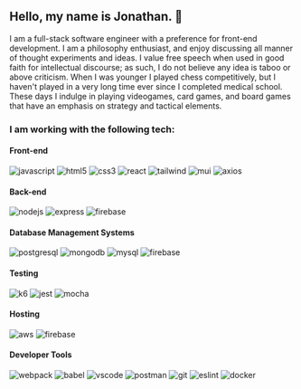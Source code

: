 ## Hello, my name is Jonathan. 👋

I am a full-stack software engineer with a preference for front-end development.
I am a philosophy enthusiast, and enjoy discussing all manner of thought experiments and ideas. I value free speech when used in good faith for intellectual discourse; as such, I do not believe any idea is taboo or above criticism. 
When I was younger I played chess competitively, but I haven't played in a very long time ever since I completed medical school. These days I indulge in playing videogames, card games, and board games that have an emphasis on strategy and tactical elements.

### I am working with the following tech:

#### Front-end

![javascript](https://img.shields.io/badge/JavaScript-purple?style=for-the-badge&logo=JavaScript&logoColor=F7DF1E)  ![html5](https://img.shields.io/badge/HTML5-gray?style=for-the-badge&logo=HTML5&logoColor=E34F26) ![css3](https://img.shields.io/badge/CSS3-blue?style=for-the-badge&logo=CSS3&logoColor=white) ![react](https://img.shields.io/badge/React-black?style=for-the-badge&logo=React&logoColor=61DAFB) ![tailwind](https://img.shields.io/badge/TailwindCSS-5A29E4?style=for-the-badge&logo=TailwindCSS&logoColor=06B6D4) ![mui](https://img.shields.io/badge/MUI-46E3B7?style=for-the-badge&logo=MUI&logoColor=007FFF) ![axios](https://img.shields.io/badge/Axios-yellow?style=for-the-badge&logo=Axios&logoColor=5A29E4)

#### Back-end

![nodejs](https://img.shields.io/badge/Node.js-339933?style=for-the-badge&logo=Node.js&logoColor=000000) ![express](https://img.shields.io/badge/Express-red?style=for-the-badge&logo=Express&logoColor=000000) ![firebase](https://img.shields.io/badge/Firebase-9C390D?style=for-the-badge&logo=Firebase&logoColor=FFCA28)

#### Database Management Systems

![postgresql](https://img.shields.io/badge/PostgreSQL-4169E1?style=for-the-badge&logo=PostgreSQL&logoColor=white) ![mongodb](https://img.shields.io/badge/MongoDB-47A248?style=for-the-badge&logo=MongoDB&logoColor=white) ![mysql](https://img.shields.io/badge/MySQL-00B2FF?style=for-the-badge&logo=MySQL&logoColor=white) ![firebase](https://img.shields.io/badge/Firestore-9C390D?style=for-the-badge&logo=Firebase&logoColor=FFCA28)

#### Testing

![k6](https://img.shields.io/badge/K6-F6F2DD?style=for-the-badge&logo=K6&logoColor=7D64FF) ![jest](https://img.shields.io/badge/Jest-C21325?style=for-the-badge&logo=Jest&logoColor=white) ![mocha](https://img.shields.io/badge/Mocha-8D6748?style=for-the-badge&logo=Mocha&logoColor=white)

#### Hosting

![aws](https://img.shields.io/badge/AmazonAWS-FFCA28?style=for-the-badge&logo=AmazonAWS&logoColor=black) ![firebase](https://img.shields.io/badge/Firebase-9C390D?style=for-the-badge&logo=Firebase&logoColor=FFCA28)

#### Developer Tools

![webpack](https://img.shields.io/badge/Webpack-8DD6F9?style=for-the-badge&logo=Webpack&logoColor=white) ![babel](https://img.shields.io/badge/Babel-gray?style=for-the-badge&logo=Babel&logoColor=F9DC3E) ![vscode](https://img.shields.io/badge/VisualStudioCode-1A1F71?style=for-the-badge&logo=VisualStudioCode&logoColor=007ACC) ![postman](https://img.shields.io/badge/Postman-FF6C37?style=for-the-badge&logo=Postman&logoColor=white) ![git](https://img.shields.io/badge/Git-black?style=for-the-badge&logo=Git&logoColor=white) ![eslint](https://img.shields.io/badge/ESLint-4B32C3?style=for-the-badge&logo=ESLint&logoColor=white) ![docker](https://img.shields.io/badge/Docker-2496ED?style=for-the-badge&logo=Docker&logoColor=white)

<!--
**Ragnaric/Ragnaric** is a ✨ _special_ ✨ repository because its `README.md` (this file) appears on your GitHub profile.

Here are some ideas to get you started:

- 🔭 I’m currently working on ...
- 🌱 I’m currently learning ...
- 👯 I’m looking to collaborate on ...
- 🤔 I’m looking for help with ...
- 💬 Ask me about ...
- 📫 How to reach me: ...
- 😄 Pronouns: ...
- ⚡ Fun fact: ...
-->
